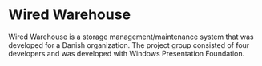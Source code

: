 # Wired Warehouse

Wired Warehouse is a storage management/maintenance system that was developed for a Danish organization.
The project group consisted of four developers and was developed with Windows Presentation Foundation.



